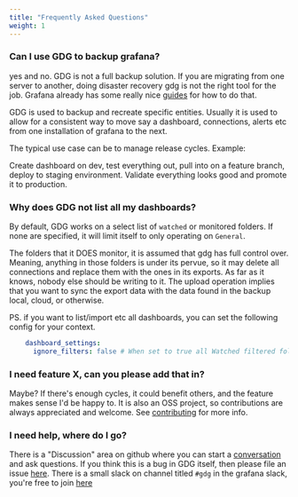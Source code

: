 ```yaml
---
title: "Frequently Asked Questions"
weight: 1
---
```


### Can I use GDG to backup grafana?

yes and no.  GDG is not a full backup solution.  If you are migrating from one server to another, doing disaster recovery gdg is not the right tool for the job.  Grafana already has some really nice [guides](https://grafana.com/docs/grafana/latest/administration/back-up-grafana/) for how to do that.

GDG is used to backup and recreate specific entities.  Usually it is used to allow for a consistent way to move say a dashboard, connections, alerts etc from one installation of grafana to the next.

The typical use case can be to manage release cycles.  Example:

Create dashboard on dev, test everything out, pull into on a feature branch, deploy to staging environment.  Validate everything looks good and promote it to production.

### Why does GDG not list all my dashboards?

By default, GDG works on a select list of `watched` or monitored folders.  If none are specified, it will limit itself to only operating on `General`.

The folders that it DOES monitor, it is assumed that gdg has full control over. Meaning, anything in those folders is under its pervue, so it may delete all connections and replace them with the ones in its exports.  As far as it knows, nobody else should be writing to it.  The upload operation implies that you want to sync the export data with the data found in the backup local, cloud, or otherwise.

PS. if you want to list/import etc all dashboards, you can set the following config for your context.

```yaml
    dashboard_settings:
      ignore_filters: false # When set to true all Watched filtered folders will be ignored and ALL folders will be acted on

```

### I need feature X, can you please add that in?

Maybe? If there's enough cycles, it could benefit others, and the feature makes sense I'd be happy to.  It is also an OSS project, so contributions are always appreciated and welcome. See [contributing](https://software.es.net/gdg/docs/developer/contributing/) for more info.

### I need help, where do I go?

There is a "Discussion" area on github where you can start a [conversation](https://github.com/esnet/gdg/discussions) and ask questions.  If you think this is a bug in GDG itself, then please file an issue [here](https://github.com/esnet/gdg/issues).  There is a small slack on channel titled `#gdg` in the grafana slack, you're free to join [here](https://slack.grafana.com/)
